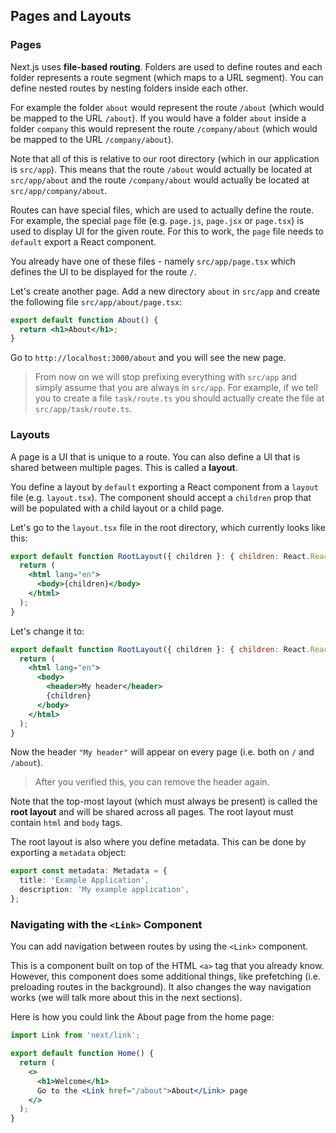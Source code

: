 ## Pages and Layouts

### Pages

Next.js uses **file-based routing**.
Folders are used to define routes and each folder represents a route segment (which maps to a URL segment).
You can define nested routes by nesting folders inside each other.

For example the folder `about` would represent the route `/about` (which would be mapped to the URL `/about`).
If you would have a folder `about` inside a folder `company` this would represent the route `/company/about` (which would be mapped to the URL `/company/about`).

Note that all of this is relative to our root directory (which in our application is `src/app`).
This means that the route `/about` would actually be located at `src/app/about` and the route `/company/about` would actually be located at `src/app/company/about`.

Routes can have special files, which are used to actually define the route.
For example, the special `page` file (e.g. `page.js`, `page.jsx` or `page.tsx`) is used to display UI for the given route.
For this to work, the `page` file needs to `default` export a React component.

You already have one of these files - namely `src/app/page.tsx` which defines the UI to be displayed for the route `/`.

Let's create another page.
Add a new directory `about` in `src/app` and create the following file `src/app/about/page.tsx`:

```jsx
export default function About() {
  return <h1>About</h1>;
}
```

Go to `http://localhost:3000/about` and you will see the new page.

> From now on we will stop prefixing everything with `src/app` and simply assume that you are always in `src/app`.
> For example, if we tell you to create a file `task/route.ts` you should actually create the file at `src/app/task/route.ts`.

### Layouts

A page is a UI that is unique to a route.
You can also define a UI that is shared between multiple pages.
This is called a **layout**.

You define a layout by `default` exporting a React component from a `layout` file (e.g. `layout.tsx`).
The component should accept a `children` prop that will be populated with a child layout or a child page.

Let's go to the `layout.tsx` file in the root directory, which currently looks like this:

```jsx
export default function RootLayout({ children }: { children: React.ReactNode }) {
  return (
    <html lang="en">
      <body>{children}</body>
    </html>
  );
}
```

Let's change it to:

```jsx
export default function RootLayout({ children }: { children: React.ReactNode }) {
  return (
    <html lang="en">
      <body>
        <header>My header</header>
        {children}
      </body>
    </html>
  );
}
```

Now the header `"My header"` will appear on every page (i.e. both on `/` and `/about`).

> After you verified this, you can remove the header again.

Note that the top-most layout (which must always be present) is called the **root layout** and will be shared across all pages.
The root layout must contain `html` and `body` tags.

The root layout is also where you define metadata.
This can be done by exporting a `metadata` object:

```ts
export const metadata: Metadata = {
  title: 'Example Application',
  description: 'My example application',
};
```

### Navigating with the `<Link>` Component

You can add navigation between routes by using the `<Link>` component.

This is a component built on top of the HTML `<a>` tag that you already know.
However, this component does some additional things, like prefetching (i.e. preloading routes in the background).
It also changes the way navigation works (we will talk more about this in the next sections).

Here is how you could link the About page from the home page:

```jsx
import Link from 'next/link';

export default function Home() {
  return (
    <>
      <h1>Welcome</h1>
      Go to the <Link href="/about">About</Link> page
    </>
  );
}
```
